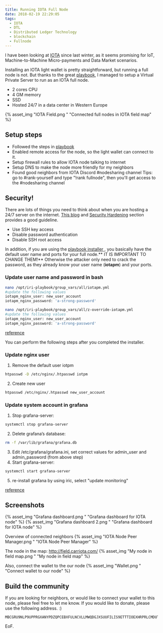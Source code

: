 ```yaml
---
title: Running IOTA Full Node
date: 2018-02-19 22:29:05
tags:
  - IOTA
  - DTL
  - Distributed Ledger Technology
  - blockchain
  - Fullnode
---
```


I have been looking at [IOTA](https://www.iota.org/) since last winter, as it seems promising for IoT, Machine-to-Machine Micro-payments and Data Market scenarios.

Installing an IOTA light wallet is pretty straightforward, but running a full node is not. But thanks to the great [playbook](http://iri-playbook.readthedocs.io/en/master/introduction.html), I managed to setup a Virtual Private Server to run as an IOTA full node. 
- 2 cores CPU 
- 4 GM memory
- SSD 
- Hosted 24/7 in a data center in Western Europe

{% asset_img "IOTA Field.png " "Connected full nodes in IOTA field map" %}

<!-- more -->

## Setup steps ##
- Followed the steps in [playbook](http://iri-playbook.readthedocs.io/en/master/introduction.html)
- Enabled remote access for the node, so the light wallet can connect to it.
- Setup firewall rules to allow IOTA node talking to internet
- Setup DNS to make the node more friendly for my neighbors
- Found good neighbors from IOTA Discord #nodesharing channel 
	Tips: go to #rank-yourself  and type "!rank fullnode", then you'll get access to the #nodesharing channel 

## Security! ##
There are lots of things you need to think about when you are hosting a 24/7 server on the internet. [This blog](https://x-vps.com/blog/?p=188) and [Security Hardening](http://iri-playbook.readthedocs.io/en/master/securityhardening.html) section provides a good guideline. 
- Use SSH key access
- Disable password authentication 
- Disable SSH root access

In addition, if you are using the [playbook installer ](http://iri-playbook.readthedocs.io/en/master/getting-started-quickly.html), you basically have the default user name and ports for your full node.** IT IS IMPORTANT TO CHANGE THEM!** Otherwise the attacker only need to crack the password, as they already know your user name (**iotapm**) and your ports.

### Update user name and password in bash ###
```bash
nano /opt/iri-playbook/group_vars/all/iotapm.yml
#update the following values
iotapm_nginx_user: new_user_account
iotapm_nginx_password: 'a-strong-password' 	

nano /opt/iri-playbook/group_vars/all/z-override-iotapm.yml
#update the following values
iotapm_nginx_user: new_user_account
iotapm_nginx_password: 'a-strong-password'
```
[reference](http://iri-playbook.readthedocs.io/en/master/installation.html#set-access-password) 

You can perform the following steps after you completed the installer.

### Update nginx user ###
1. Remove the default user iotpm
```bash
htpasswd -D /etc/nginx/.htpasswd iotpm
```
2. Create new user
```bash
htpasswd /etc/nginx/.htpasswd new_user_account
```

### Update system account in grafana ###
1. Stop grafana-server:
```bash
systemctl stop grafana-server
```
2. Delete grafana’s database:
```bash
rm -f /var/lib/grafana/grafana.db
```
3. Edit /etc/grafana/grafana.ini, set correct values for admin_user and admin_password (from above step)
4. Start grafana-server:
```bash
systemctl start grafana-server
```
5. re-install grafana by using iric, select "update monitoring"

[reference](http://iri-playbook.readthedocs.io/en/master/troubleshooting.html#http-error-401-unauthorized-when-running-playbook) 

## Screenshots ##
{% asset_img "Grafana dashboard.png " "Grafana dashboard for IOTA node" %}
{% asset_img "Grafana dashboard 2.png " "Grafana dashboard for IOTA node" %}

Overview of connected neighbors
{% asset_img "IOTA Node Peer Manager.png " "IOTA Node Peer Manager" %}

The node in the map: http://field.carriota.com/
{% asset_img "My node in field map.png " "My node in field map" %}

Also, connect the wallet to the our node
{% asset_img "Wallet.png " "Connect wallet to our node" %}


## Build the community ##
If you are looking for neighbors, or would like to connect your wallet to this node, please feel free to let me know. 
If you would like to donate, please use the following address. :)
```
MBCGRU9NLP9UPPRGXANYPDZQPCEBXFULNCVLLMWQDGJXSUUFILIS9ETTTIOEXHRPRLCMDUTVQXOEWMFLDROSGKXETB
``` 

EoF.
